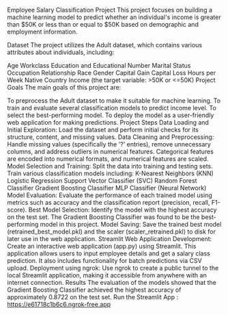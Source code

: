 Employee Salary Classification Project
This project focuses on building a machine learning model to predict whether an individual's income is greater than $50K or less than or equal to $50K based on demographic and employment information.

Dataset
The project utilizes the Adult dataset, which contains various attributes about individuals, including:

Age
Workclass
Education and Educational Number
Marital Status
Occupation
Relationship
Race
Gender
Capital Gain
Capital Loss
Hours per Week
Native Country
Income (the target variable: >50K or <=50K)
Project Goals
The main goals of this project are:

To preprocess the Adult dataset to make it suitable for machine learning.
To train and evaluate several classification models to predict income level.
To select the best-performing model.
To deploy the model as a user-friendly web application for making predictions.
Project Steps
Data Loading and Initial Exploration: Load the dataset and perform initial checks for its structure, content, and missing values.
Data Cleaning and Preprocessing: Handle missing values (specifically the '?' entries), remove unnecessary columns, and address outliers in numerical features. Categorical features are encoded into numerical formats, and numerical features are scaled.
Model Selection and Training: Split the data into training and testing sets. Train various classification models including:
K-Nearest Neighbors (KNN)
Logistic Regression
Support Vector Classifier (SVC)
Random Forest Classifier
Gradient Boosting Classifier
MLP Classifier (Neural Network)
Model Evaluation: Evaluate the performance of each trained model using metrics such as accuracy and the classification report (precision, recall, F1-score).
Best Model Selection: Identify the model with the highest accuracy on the test set. The Gradient Boosting Classifier was found to be the best-performing model in this project.
Model Saving: Save the trained best model (retrained_best_model.pkl) and the scaler (scaler_retrained.pkl) to disk for later use in the web application.
Streamlit Web Application Development: Create an interactive web application (app.py) using Streamlit. This application allows users to input employee details and get a salary class prediction. It also includes functionality for batch predictions via CSV upload.
Deployment using ngrok: Use ngrok to create a public tunnel to the local Streamlit application, making it accessible from anywhere with an internet connection.
Results
The evaluation of the models showed that the Gradient Boosting Classifier achieved the highest accuracy of approximately 0.8722 on the test set.
Run the Streamlit App : https://e61718c1b6c6.ngrok-free.app
